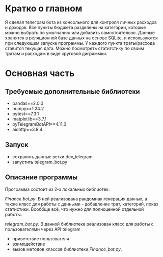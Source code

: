 # Кратко о главном
Я сделал телеграм бота из консольного для контроля личных расходов и доходов.
Все пункты бюджета разделены на категории, которые можно выбрать по умолчанию или добавить самостоятельно.
Данные хранятся в реляционной базе данных на основе SQLite, и используются при следующем запуске программы.
У каждого пункта траты/расхода ставится текущая дата. Можно посмотреть статитстику по своим тратам и расходам в виде
круговой диграммки.

# Основная часть
## Требуемые дополнительные библиотеки
- pandas==2.0.0
- numpy==1.24.2
- pytest==7.3.1
- matplotlib==3.7.1
- pyTelegramBotAPI==4.11.0
- aiohttp==3.8.4
## Запуск
- сохранить данные ветки dev_telegram
- запустить telegram_bot.py

## Описание программы
Программа состоит из 2-х локальных библиотек.

_Finance.bot.py_. В ней реализована рандомная генерация данных, а также
класс для работы с данными - добавление трат, категорий, показ статистики. Вооббще всё, что нужно для полноценной
отдельной работы.

_telegram_bot.py_. В данной библиотеке реализован класс для работы с пользователями через API telegram
- приветствие пользователя
- взимодействие 
- вызов методов классов библиотеки _Finance_bot.py_.
